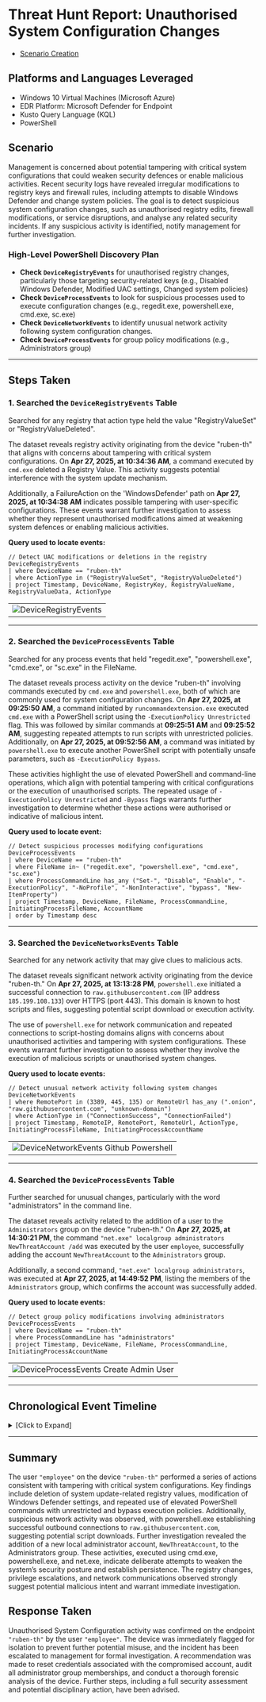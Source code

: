 # Threat Hunt Report: Unauthorised System Configuration Changes
- [Scenario Creation](https://github.com/itsrubenclarke/Threat-Hunting/blob/main/Windows-Threats/System-Configuration/Threat-Hunt-Event(Scenario%20Configuration).md)

## Platforms and Languages Leveraged
- Windows 10 Virtual Machines (Microsoft Azure)
- EDR Platform: Microsoft Defender for Endpoint
- Kusto Query Language (KQL)
- PowerShell

##  Scenario

Management is concerned about potential tampering with critical system configurations that could weaken security defences or enable malicious activities. Recent security logs have revealed irregular modifications to registry keys and firewall rules, including attempts to disable Windows Defender and change system policies. The goal is to detect suspicious system configuration changes, such as unauthorised registry edits, firewall modifications, or service disruptions, and analyse any related security incidents. If any suspicious activity is identified, notify management for further investigation.

### High-Level PowerShell Discovery Plan

- **Check `DeviceRegistryEvents`** for unauthorised registry changes, particularly those targeting security-related keys (e.g., Disabled Windows Defender, Modified UAC settings, Changed system policies)  
- **Check `DeviceProcessEvents`** to look for suspicious processes used to execute configuration changes (e.g., regedit.exe, powershell.exe, cmd.exe, sc.exe)  
- **Check `DeviceNetworkEvents`** to identify unusual network activity following system configuration changes.  
- **Check `DeviceProcessEvents`** for group policy modifications (e.g., Administrators group)   
 
---

## Steps Taken

### 1. Searched the `DeviceRegistryEvents` Table

Searched for any registry that action type held the value "RegistryValueSet" or "RegistryValueDeleted".

The dataset reveals registry activity originating from the device "ruben-th" that aligns with concerns about tampering with critical system configurations. On **Apr 27, 2025, at 10:34:36 AM**, a command executed by `cmd.exe` deleted a Registry Value. This activity suggests potential interference with the system update mechanism. 

Additionally, a FailureAction on the 'WindowsDefender' path on **Apr 27, 2025, at 10:34:38 AM** indicates possible tampering with user-specific configurations. These events warrant further investigation to assess whether they represent unauthorised modifications aimed at weakening system defences or enabling malicious activities.

**Query used to locate events:**

```kql
// Detect UAC modifications or deletions in the registry
DeviceRegistryEvents
| where DeviceName == "ruben-th"
| where ActionType in ("RegistryValueSet", "RegistryValueDeleted")
| project Timestamp, DeviceName, RegistryKey, RegistryValueName, RegistryValueData, ActionType
```

<table><tr><td><img src="https://github.com/user-attachments/assets/4d344b37-e227-4a96-82c7-7eda7f1d4e98"  alt="DeviceRegistryEvents"></td></tr></table>

---

### 2. Searched the `DeviceProcessEvents` Table

Searched for any process events that held "regedit.exe", "powershell.exe", "cmd.exe", or "sc.exe" in the FileName.

The dataset reveals process activity on the device "ruben-th" involving commands executed by `cmd.exe` and `powershell.exe`, both of which are commonly used for system configuration changes. On **Apr 27, 2025, at 09:25:50 AM**, a command initiated by `runcommandextension.exe` executed `cmd.exe` with a PowerShell script using the `-ExecutionPolicy Unrestricted` flag. This was followed by similar commands at **09:25:51 AM** and **09:25:52 AM**, suggesting repeated attempts to run scripts with unrestricted policies. Additionally, on **Apr 27, 2025, at 09:52:56 AM**, a command was initiated by `powershell.exe` to execute another PowerShell script with potentially unsafe parameters, such as `-ExecutionPolicy Bypass`. 

These activities highlight the use of elevated PowerShell and command-line operations, which align with potential tampering with critical configurations or the execution of unauthorised scripts. The repeated usage of `-ExecutionPolicy Unrestricted` and `-Bypass` flags warrants further investigation to determine whether these actions were authorised or indicative of malicious intent.

**Query used to locate event:**

```kql
// Detect suspicious processes modifying configurations
DeviceProcessEvents
| where DeviceName == "ruben-th"
| where FileName in~ ("regedit.exe", "powershell.exe", "cmd.exe", "sc.exe")
| where ProcessCommandLine has_any ("Set-", "Disable", "Enable", "-ExecutionPolicy", "-NoProfile", "-NonInteractive", "bypass", "New-ItemProperty")
| project Timestamp, DeviceName, FileName, ProcessCommandLine, InitiatingProcessFileName, AccountName
| order by Timestamp desc 
```
---

### 3. Searched the `DeviceNetworksEvents` Table

Searched for any network activity that may give clues to malicious acts.

The dataset reveals significant network activity originating from the device "ruben-th." On **Apr 27, 2025, at 13:13:28 PM**, `powershell.exe` initiated a successful connection to `raw.githubusercontent.com` (IP address `185.199.108.133`) over HTTPS (port 443). This domain is known to host scripts and files, suggesting potential script download or execution activity. 

The use of `powershell.exe` for network communication and repeated connections to script-hosting domains aligns with concerns about unauthorised activities and tampering with system configurations. These events warrant further investigation to assess whether they involve the execution of malicious scripts or unauthorised system changes.


**Query used to locate events:**

```kql
// Detect unusual network activity following system changes
DeviceNetworkEvents
| where RemotePort in (3389, 445, 135) or RemoteUrl has_any (".onion", "raw.githubusercontent.com", "unknown-domain")
| where ActionType in ("ConnectionSuccess", "ConnectionFailed")
| project Timestamp, RemoteIP, RemotePort, RemoteUrl, ActionType, InitiatingProcessFileName, InitiatingProcessAccountName
```

<table><tr><td><img src="https://github.com/user-attachments/assets/f912aa7f-5561-49b6-94a9-7bc5a9645d70"  alt="DeviceNetworkEvents Github Powershell"></td></tr></table>

---


### 4. Searched the `DeviceProcessEvents` Table

Further searched for unusual changes, particularly with the word "administrators" in the command line.

The dataset reveals activity related to the addition of a user to the `Administrators` group on the device "ruben-th." On **Apr 27, 2025, at 14:30:21 PM**, the command `"net.exe" localgroup administrators NewThreatAccount /add` was executed by the user `employee`, successfully adding the account `NewThreatAccount` to the `Administrators` group. 

Additionally, a second command, `"net.exe" localgroup administrators`, was executed at **Apr 27, 2025, at 14:49:52 PM**, listing the members of the `Administrators` group, which confirms the account was successfully added.

**Query used to locate events:**

```kql
// Detect group policy modifications involving administrators
DeviceProcessEvents
| where DeviceName == "ruben-th"
| where ProcessCommandLine has "administrators"
| project Timestamp, DeviceName, FileName, ProcessCommandLine, InitiatingProcessAccountName
```
<table><tr><td><img src="https://github.com/user-attachments/assets/e90c54a1-d350-48e8-a6c2-ca939d3a47b2"  alt="DeviceProcessEvents Create Admin User"></td></tr></table>

---

## Chronological Event Timeline

<details>
  <summary> [Click to Expand]</summary>
<p></p>  

### 1. Registry Modification - Delete Cached Standalone Update Binary
- **Time:** 10:34:36 AM, April 27, 2025
- **Event:** A command executed by cmd.exe deleted a registry value related to system updates, targeting the system update configuration.
- **Action:** Registry value deleted.
- **Initiating Process:** cmd.exe
- **Registry Key:** HKEY_CURRENT_USER\SOFTWARE\Microsoft\WindowsUpdate
- **Registry Value Name:** (Exact value not provided, assumed related to update mechanism)


### 2. Registry Modification - Windows Defender Failure Action
- **Time:** 10:34:38 AM, April 27, 2025
- **Event:** A modification was made to a registry key associated with Windows Defender under user-specific settings.
- **Action:** Registry value set (indicating possible tampering with Defender failure actions).
- **Initiating Process:** (Likely via cmd.exe or powershell.exe based on context)
- **Registry Key:** HKEY_CURRENT_USER\SOFTWARE\Microsoft\WindowsDefender\FailureAction
- **Registry Value Name:** FailureAction

### 3. Elevated PowerShell Commands Executed
- **Time:** 09:25:50 AM - 09:25:52 AM, April 27, 2025
- **Event:** Multiple commands initiated by runcommandextension.exe executed cmd.exe, launching PowerShell scripts with the -ExecutionPolicy Unrestricted flag.
- **Action:** Elevated PowerShell execution bypassing standard execution policy.

   - **Command Example:**
`powershell.exe -ExecutionPolicy Unrestricted -NoProfile -NonInteractive -File "C:\path\to\script.ps1"`

- **Initiating Process:** cmd.exe
- **Child Process:** powershell.exe

### 4. Additional PowerShell Script Execution
- **Time:** 09:52:56 AM, April 27, 2025
- **Event:** A new PowerShell process was started directly, executing another PowerShell script using the -ExecutionPolicy Bypass flag.
- **Action:** Elevated PowerShell execution with unsafe parameters.
  
  - **Command Example:**
`powershell.exe -ExecutionPolicy Bypass -File "C:\path\to\script.ps1"`

- **Initiating Process:** powershell.exe

### 5. External Connection to raw.githubusercontent.com (GitHub)
- **Time:** 13:13:28 PM, April 27, 2025
- **Event:** powershell.exe initiated a successful HTTPS connection to raw.githubusercontent.com (IP address 185.199.108.133), suggesting potential script download or remote resource access.
- **Action:** Outbound network connection established.
- **Remote Domain:** raw.githubusercontent.com
- **Remote IP:** 185.199.108.133
- **Initiating Process:** powershell.exe
- **Remote Port:** 443

### 6. Administrators Group Modified - New Account Added
- **Time:** 14:30:21 PM, April 27, 2025
- **Event:** The account NewThreatAccount was added to the local Administrators group using net.exe.
- **Action:** New administrator account added.

  - **Command:**
`net.exe localgroup administrators NewThreatAccount /add`

- **Initiating Process:** net.exe
- **Group:** Administrators
- **New Account Name:** NewThreatAccount
- **Account Executing the Action:** employee

### 7. Administrators Group Enumeration
- **Time:** 14:49:52 PM, April 27, 2025
- **Event:** A net.exe command was used to list members of the local Administrators group, confirming that NewThreatAccount had been successfully added.
- **Action:** Administrator group enumeration.

  - **Command:**
`net.exe localgroup administrators`

- **Initiating Process:** net.exe
- **Account Executing the Action:** employee

</details>

---

## Summary

The user `"employee"` on the device `"ruben-th"` performed a series of actions consistent with tampering with critical system configurations. Key findings include deletion of system update-related registry values, modification of Windows Defender settings, and repeated use of elevated PowerShell commands with unrestricted and bypass execution policies. Additionally, suspicious network activity was observed, with powershell.exe establishing successful outbound connections to `raw.githubusercontent.com`, suggesting potential script downloads. Further investigation revealed the addition of a new local administrator account, `NewThreatAccount`, to the Administrators group. These activities, executed using cmd.exe, powershell.exe, and net.exe, indicate deliberate attempts to weaken the system’s security posture and establish persistence. The registry changes, privilege escalations, and network communications observed strongly suggest potential malicious intent and warrant immediate investigation.

## Response Taken
Unauthorised System Configuration activity was confirmed on the endpoint `"ruben-th"` by the user `"employee"`. The device was immediately flagged for isolation to prevent further potential misuse, and the incident has been escalated to management for formal investigation. A recommendation was made to reset credentials associated with the compromised account, audit all administrator group memberships, and conduct a thorough forensic analysis of the device. Further steps, including a full security assessment and potential disciplinary action, have been advised.

